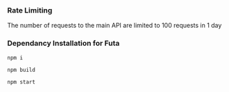 ### Rate Limiting 
The number of requests to the main API are limited to 100 requests in 1 day 

### Dependancy Installation for Futa
```
npm i
```
```
npm build 
```
```
npm start
```
